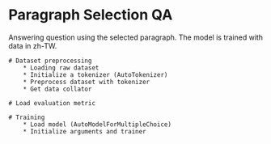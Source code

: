# Paragraph Selection QA

Answering question using the selected paragraph. The model is trained with data in zh-TW.

```
# Dataset preprocessing
    * Loading raw dataset
    * Initialize a tokenizer (AutoTokenizer)
    * Preprocess dataset with tokenizer
    * Get data collator

# Load evaluation metric

# Training
    * Load model (AutoModelForMultipleChoice)
    * Initialize arguments and trainer


```